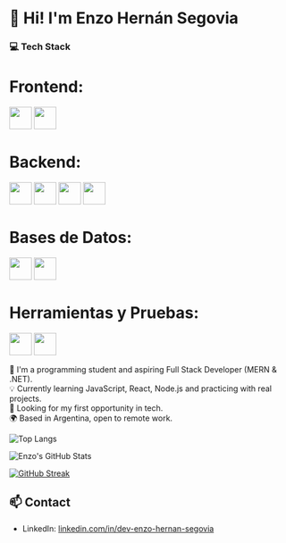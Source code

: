 # 👋 Hi! I'm Enzo Hernán Segovia

### 💻 Tech Stack
# Frontend: 
<img src="https://cdn.jsdelivr.net/gh/devicons/devicon/icons/react/react-original.svg" width="40"/> <img src="https://cdn.jsdelivr.net/gh/devicons/devicon/icons/javascript/javascript-original.svg" width="40"/>

# Backend: 
<img src="https://cdn.jsdelivr.net/gh/devicons/devicon/icons/csharp/csharp-original.svg" width="40"/> <img src="https://cdn.jsdelivr.net/gh/devicons/devicon/icons/cplusplus/cplusplus-original.svg" width="40"/> <img src="https://cdn.jsdelivr.net/gh/devicons/devicon/icons/python/python-original.svg" width="40"/> <img src="https://cdn.jsdelivr.net/gh/devicons/devicon/icons/nodejs/nodejs-original.svg" width="40"/>

# Bases de Datos:
<img src="https://cdn.jsdelivr.net/gh/devicons/devicon/icons/microsoftsqlserver/microsoftsqlserver-plain.svg" width="40"/> <img src="https://cdn.jsdelivr.net/gh/devicons/devicon/icons/mongodb/mongodb-original.svg" width="40"/>

# Herramientas y Pruebas:
<img src="https://cdn.jsdelivr.net/gh/devicons/devicon/icons/git/git-original.svg" width="40"/> <img src="https://cdn.jsdelivr.net/gh/devicons/devicon/icons/postman/postman-original.svg" width="40"/>


🎯 I'm a programming student and aspiring Full Stack Developer (MERN & .NET).  
💡 Currently learning JavaScript, React, Node.js and practicing with real projects.  
💼 Looking for my first opportunity in tech.  
🌍 Based in Argentina, open to remote work.


![Top Langs](https://github-readme-stats.vercel.app/api/top-langs/?username=githubestudio&layout=compact&theme=github_dark)

![Enzo's GitHub Stats](https://github-readme-stats.vercel.app/api?username=githubestudio&show_icons=true&theme=github_dark)

[![GitHub Streak](https://streak-stats.demolab.com/?user=githubestudio&theme=dark)](https://git.io/streak-stats)


## 📫 Contact
- LinkedIn: [linkedin.com/in/dev-enzo-hernan-segovia](https://linkedin.com/in/dev-enzo-hernan-segovia)


